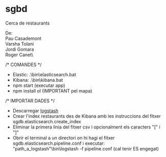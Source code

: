 # sgbd
Cerca de restaurants

De:\
Pau Casademont\
Varsha Tolani\
Jordi Gomara\
Roger Canet\



/* COMANDES */
- Elastic: .\bin\elasticsearch.bat
- Kibana: .\bin\kibana.bat
- npm start (executar app)
- npm install ol (IMPORTANT pel mapa)

/* IMPORTAR DADES */
- Descarregar [logstash](https://www.elastic.co/es/downloads/logstash)
- Crear l'index restaurants des de Kibana amb les instruccions del fitxer sgdb.elasticsearch.create_index
- Eliminar la primera linia del fitxer csv i opcionalment els caracters "\[" i  "\]"
- Obrir el terminal a un directori on hi hagi el fitxer sgdb.elasticsearch.pipeline.conf i executar: "path_a_logstash"\\bin\\logstash -f pipeline.conf (cal tenir ES engegat)

